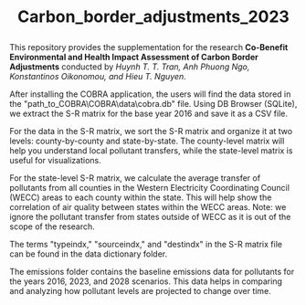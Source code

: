 # <p align=center> Carbon_border_adjustments_2023


This repository provides the supplementation for the research **Co-Benefit Environmental and Health Impact Assessment of Carbon Border Adjustments** conducted by *Huynh T. T. Tran,  Anh Phuong Ngo, 
 Konstantinos Oikonomou,  and Hieu T. Nguyen*.

After installing the COBRA application, the users will find the data stored in the "path_to_COBRA\COBRA\data\cobra.db" file. Using DB Browser (SQLite), we extract the S-R matrix for the base year 2016 and save it as a CSV file.

For the data in the S-R matrix, we sort the S-R matrix and organize it at two levels: county-by-county and state-by-state. The county-level matrix will help you understand local pollutant transfers, while the state-level matrix is useful for visualizations.

For the state-level S-R matrix, we calculate the average transfer of pollutants from all counties in the Western Electricity Coordinating Council (WECC) areas to each county within the state. This will help show the correlation of air quality between states within the WECC areas. Note: we ignore the pollutant transfer from states outside of WECC as it is out of the scope of the research.

The terms "typeindx," "sourceindx," and "destindx" in the S-R matrix file can be found in the data dictionary folder.

The emissions folder contains the baseline emissions data for pollutants for the years 2016, 2023, and 2028 scenarios. This data helps in comparing and analyzing how pollutant levels are projected to change over time.
 
